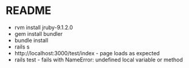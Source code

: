 # README

* rvm install jruby-9.1.2.0
* gem install bundler
* bundle install
* rails s
* http://localhost:3000/test/index - page loads as expected
* rails test - fails with NameError: undefined local variable or method
